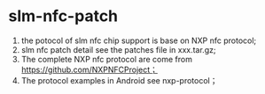 # slm-nfc-patch
1. the potocol of slm nfc chip support is base on NXP nfc protocol;
2. slm nfc patch detail see the patches file in  xxx.tar.gz;
3. The complete NXP nfc protocol are come from https://github.com/NXPNFCProject；
4. The protocol examples in Android see nxp-protocol；
